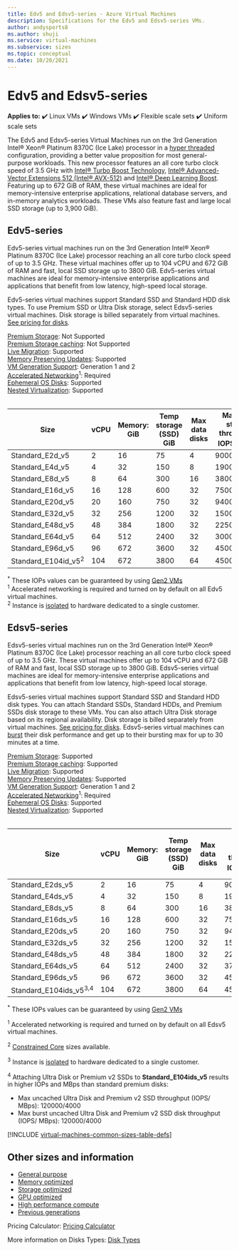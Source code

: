 ```yaml
---
title: Edv5 and Edsv5-series - Azure Virtual Machines
description: Specifications for the Edv5 and Edsv5-series VMs.
author: andysports8
ms.author: shuji
ms.service: virtual-machines
ms.subservice: sizes
ms.topic: conceptual
ms.date: 10/20/2021
---
```


# Edv5 and Edsv5-series

**Applies to:** :heavy_check_mark: Linux VMs :heavy_check_mark: Windows VMs :heavy_check_mark: Flexible scale sets :heavy_check_mark: Uniform scale sets

The Edv5 and Edsv5-series Virtual Machines run on the 3rd Generation Intel&reg; Xeon&reg; Platinum 8370C (Ice Lake) processor in a [hyper threaded](https://www.intel.com/content/www/us/en/architecture-and-technology/hyper-threading/hyper-threading-technology.html) configuration, providing a better value proposition for most general-purpose workloads. This new processor features an all core turbo clock speed of 3.5 GHz with [Intel&reg; Turbo Boost Technology](https://www.intel.com/content/www/us/en/architecture-and-technology/turbo-boost/turbo-boost-technology.html), [Intel&reg; Advanced-Vector Extensions 512 (Intel&reg; AVX-512)](https://www.intel.com/content/www/us/en/architecture-and-technology/avx-512-overview.html) and [Intel&reg; Deep Learning Boost](https://software.intel.com/content/www/us/en/develop/topics/ai/deep-learning-boost.html). Featuring up to 672 GiB of RAM, these virtual machines are ideal for memory-intensive enterprise applications, relational database servers, and in-memory analytics workloads. These VMs also feature fast and large local SSD storage (up to 3,900 GiB).

## Edv5-series

Edv5-series virtual machines run on the 3rd Generation Intel® Xeon® Platinum 8370C (Ice Lake) processor reaching an all core turbo clock speed of up to 3.5 GHz.  These virtual machines offer up to 104 vCPU and 672 GiB of RAM and fast, local SSD storage up to 3800 GiB. Edv5-series virtual machines are ideal for memory-intensive enterprise applications and applications that benefit from low latency, high-speed local storage.

Edv5-series virtual machines support Standard SSD and Standard HDD disk types. To use Premium SSD or Ultra Disk storage, select Edsv5-series virtual machines. Disk storage is billed separately from virtual machines. [See pricing for disks](https://azure.microsoft.com/pricing/details/managed-disks/).

[Premium Storage](premium-storage-performance.md): Not Supported<br>
[Premium Storage caching](premium-storage-performance.md): Not Supported<br>
[Live Migration](maintenance-and-updates.md): Supported<br>
[Memory Preserving Updates](maintenance-and-updates.md): Supported<br>
[VM Generation Support](generation-2.md): Generation 1 and 2<br>
[Accelerated Networking](../virtual-network/create-vm-accelerated-networking-cli.md)<sup>1</sup>: Required <br>
[Ephemeral OS Disks](ephemeral-os-disks.md): Supported <br>
[Nested Virtualization](/virtualization/hyper-v-on-windows/user-guide/nested-virtualization): Supported <br><br>

| Size | vCPU | Memory: GiB | Temp storage (SSD) GiB | Max data disks | Max temp storage throughput: IOPS/MBps<sup>*</sup>  | Max NICs|Max network bandwidth (Mbps) |
|---|---|---|---|---|---|---|---|
| Standard_E2d_v5  | 2   | 16  | 75   | 4  | 9000/125    | 2 | 12500 |
| Standard_E4d_v5                | 4   | 32  | 150  | 8  | 19000/250   | 2 | 12500 |
| Standard_E8d_v5                | 8   | 64  | 300  | 16 | 38000/500   | 4 | 12500 |
| Standard_E16d_v5               | 16  | 128 | 600  | 32 | 75000/1000  | 8 | 12500 |
| Standard_E20d_v5               | 20  | 160 | 750  | 32 | 94000/1250  | 8 | 12500  |
| Standard_E32d_v5               | 32  | 256 | 1200 | 32 | 150000/2000 | 8 | 16000  |
| Standard_E48d_v5               | 48  | 384 | 1800 | 32 | 225000/3000 | 8 | 24000  |
| Standard_E64d_v5               | 64  | 512 | 2400 | 32 | 300000/4000 | 8 | 30000  |
| Standard_E96d_v5               | 96  | 672 | 3600 | 32 | 450000/4000 | 8 | 35000  |
| Standard_E104id_v5<sup>2</sup> | 104 | 672 | 3800 | 64 | 450000/4000 | 8 | 100000 |

<sup>*</sup> These IOPs values can be guaranteed by using [Gen2 VMs](generation-2.md)<br>
<sup>1</sup> Accelerated networking is required and turned on by default on all Edv5 virtual machines.<br>
<sup>2</sup> Instance is [isolated](../security/fundamentals/isolation-choices.md#compute-isolation) to hardware dedicated to a single customer.


## Edsv5-series

Edsv5-series virtual machines run on the 3rd Generation Intel® Xeon® Platinum 8370C (Ice Lake) processor reaching an all core turbo clock speed of up to 3.5 GHz.  These virtual machines offer up to 104 vCPU and 672 GiB of RAM and fast, local SSD storage up to 3800 GiB. Edsv5-series virtual machines are ideal for memory-intensive enterprise applications and applications that benefit from low latency, high-speed local storage.

Edsv5-series virtual machines support Standard SSD and Standard HDD disk types. You can attach Standard SSDs, Standard HDDs, and Premium SSDs disk storage to these VMs. You can also attach Ultra Disk storage based on its regional availability. Disk storage is billed separately from virtual machines. [See pricing for disks](https://azure.microsoft.com/pricing/details/managed-disks/). Edsv5-series virtual machines can [burst](disk-bursting.md) their disk performance and get up to their bursting max for up to 30 minutes at a time.

[Premium Storage](premium-storage-performance.md): Supported<br>
[Premium Storage caching](premium-storage-performance.md): Supported<br>
[Live Migration](maintenance-and-updates.md): Supported<br>
[Memory Preserving Updates](maintenance-and-updates.md): Supported<br>
[VM Generation Support](generation-2.md): Generation 1 and 2<br>
[Accelerated Networking](../virtual-network/create-vm-accelerated-networking-cli.md)<sup>1</sup>: Required <br>
[Ephemeral OS Disks](ephemeral-os-disks.md): Supported <br>
[Nested Virtualization](/virtualization/hyper-v-on-windows/user-guide/nested-virtualization): Supported <br>
<br>

| Size | vCPU | Memory: GiB | Temp storage (SSD) GiB | Max data disks | Max temp storage throughput: IOPS/MBps<sup>*</sup> | Max uncached disk throughput: IOPS/MBps | Max burst uncached disk throughput: IOPS/MBps<sup>4</sup> | Max NICs | Max network bandwidth (Mbps) |
|---|---|---|---|---|---|---|---|---|---|
| Standard_E2ds_v5  | 2   | 16  | 75   | 4  | 9000/125    | 3750/85      | 10000/1200 | 2 | 12500 |
| Standard_E4ds_v5                | 4   | 32  | 150  | 8  | 19000/250   | 6400/145     | 20000/1200 | 2 | 12500 |
| Standard_E8ds_v5                | 8   | 64  | 300  | 16 | 38000/500   | 12800/290    | 20000/1200 | 4 | 12500 |
| Standard_E16ds_v5               | 16  | 128 | 600  | 32 | 75000/1000  | 25600/600    | 40000/1200 | 8 | 12500 |
| Standard_E20ds_v5               | 20  | 160 | 750  | 32 | 94000/1250  | 32000/750    | 64000/1600 | 8 | 12500  |
| Standard_E32ds_v5               | 32  | 256 | 1200 | 32 | 150000/2000 | 51200/865    | 80000/2000 | 8 | 16000  |
| Standard_E48ds_v5               | 48  | 384 | 1800 | 32 | 225000/3000 | 76800/1315   | 80000/3000 | 8 | 24000  |
| Standard_E64ds_v5               | 64  | 512 | 2400 | 32 | 375000/4000 | 80000/1735   | 80000/3000 | 8 | 30000  |
| Standard_E96ds_v5               | 96  | 672 | 3600 | 32 | 450000/4000 | 80000/2600   | 80000/4000 | 8 | 35000  |
| Standard_E104ids_v5<sup>3,4</sup> | 104 | 672 | 3800 | 64 | 450000/4000 | 120000/4000  | 120000/4000 | 8 | 100000 |

<sup>*</sup> These IOPs values can be guaranteed by using [Gen2 VMs](generation-2.md)

<sup>1</sup> Accelerated networking is required and turned on by default on all Edsv5 virtual machines.

<sup>2</sup> [Constrained Core](constrained-vcpu.md) sizes available.

<sup>3</sup> Instance is [isolated](../security/fundamentals/isolation-choices.md#compute-isolation) to hardware dedicated to a single customer.

<sup>4</sup> Attaching Ultra Disk or Premium v2 SSDs to **Standard_E104ids_v5** results in higher IOPs and MBps than standard premium disks:
- Max uncached Ultra Disk and Premium v2 SSD throughput (IOPS/ MBps): 120000/4000 
- Max burst uncached Ultra Disk and Premium v2 SSD disk throughput (IOPS/ MBps): 120000/4000


[!INCLUDE [virtual-machines-common-sizes-table-defs](../../includes/virtual-machines-common-sizes-table-defs.md)]

## Other sizes and information

- [General purpose](sizes-general.md)
- [Memory optimized](sizes-memory.md)
- [Storage optimized](sizes-storage.md)
- [GPU optimized](sizes-gpu.md)
- [High performance compute](sizes-hpc.md)
- [Previous generations](sizes-previous-gen.md)

Pricing Calculator: [Pricing Calculator](https://azure.microsoft.com/pricing/calculator/)

More information on Disks Types: [Disk Types](./disks-types.md#ultra-disks)
